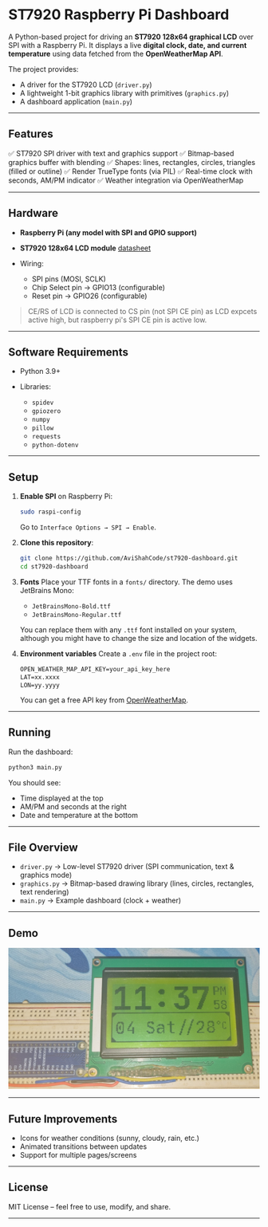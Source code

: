 # ST7920 Raspberry Pi Dashboard

A Python-based project for driving an **ST7920 128x64 graphical LCD** over SPI with a Raspberry Pi.
It displays a live **digital clock, date, and current temperature** using data fetched from the **OpenWeatherMap API**.

The project provides:

* A driver for the ST7920 LCD (`driver.py`)
* A lightweight 1-bit graphics library with primitives (`graphics.py`)
* A dashboard application (`main.py`)

---

## Features

✅ ST7920 SPI driver with text and graphics support
✅ Bitmap-based graphics buffer with blending
✅ Shapes: lines, rectangles, circles, triangles (filled or outline)
✅ Render TrueType fonts (via PIL)
✅ Real-time clock with seconds, AM/PM indicator
✅ Weather integration via OpenWeatherMap

---

## Hardware

* **Raspberry Pi (any model with SPI and GPIO support)**
* **ST7920 128x64 LCD module** [datasheet](https://www.hpinfotech.ro/ST7920.pdf)
* Wiring:

  * SPI pins (MOSI, SCLK)
  * Chip Select pin → GPIO13 (configurable)
  * Reset pin → GPIO26 (configurable)

> CE/RS of LCD is connected to CS pin (not SPI CE pin) as LCD expcets active high, but raspberry pi's SPI CE pin is active low.

---

## Software Requirements

* Python 3.9+
* Libraries:

  * `spidev`
  * `gpiozero`
  * `numpy`
  * `pillow`
  * `requests`
  * `python-dotenv`

---

## Setup

1. **Enable SPI** on Raspberry Pi:

   ```bash
   sudo raspi-config
   ```

   Go to `Interface Options → SPI → Enable`.

2. **Clone this repository**:

   ```bash
   git clone https://github.com/AviShahCode/st7920-dashboard.git
   cd st7920-dashboard
   ```

3. **Fonts**
   Place your TTF fonts in a `fonts/` directory. The demo uses JetBrains Mono:

   * `JetBrainsMono-Bold.ttf`
   * `JetBrainsMono-Regular.ttf`

   You can replace them with any `.ttf` font installed on your system, although
   you might have to change the size and location of the widgets.

4. **Environment variables**
   Create a `.env` file in the project root:

   ```
   OPEN_WEATHER_MAP_API_KEY=your_api_key_here
   LAT=xx.xxxx
   LON=yy.yyyy
   ```

   You can get a free API key from [OpenWeatherMap](https://openweathermap.org/).

---

## Running

Run the dashboard:

```bash
python3 main.py
```

You should see:

* Time displayed at the top
* AM/PM and seconds at the right
* Date and temperature at the bottom

---

## File Overview

* `driver.py` → Low-level ST7920 driver (SPI communication, text & graphics mode)
* `graphics.py` → Bitmap-based drawing library (lines, circles, rectangles, text rendering)
* `main.py` → Example dashboard (clock + weather)

---

## Demo

![Clock demo](clock_demo.jpg)

---

## Future Improvements

* Icons for weather conditions (sunny, cloudy, rain, etc.)
* Animated transitions between updates
* Support for multiple pages/screens

---

## License

MIT License – feel free to use, modify, and share.

---
